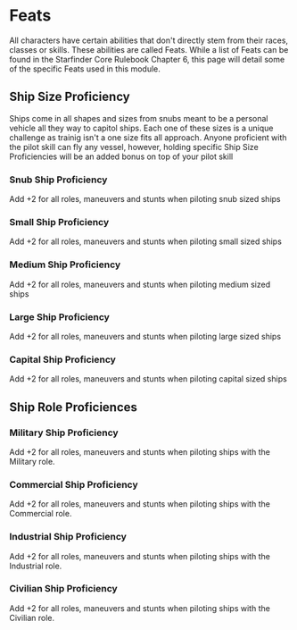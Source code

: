 # Feats 
All characters have certain abilities that don't directly stem from their races, classes or skills. These abilities are called Feats. While a list of Feats can be found in the Starfinder Core Rulebook Chapter 6, this page will detail some of the specific Feats used in this module. 

## Ship Size Proficiency
Ships come in all shapes and sizes from snubs meant to be a personal vehicle all they way to capitol ships. Each one of these sizes is a unique challenge as trainig isn't a one size fits all approach. Anyone proficient with the pilot skill can fly any vessel, however, holding specific Ship Size Proficiencies will be an added bonus on top of your pilot skill

### Snub Ship Proficiency
Add +2 for all roles, maneuvers and stunts when piloting snub sized ships

### Small Ship Proficiency
Add +2 for all roles, maneuvers and stunts when piloting small sized ships

### Medium Ship Proficiency
Add +2 for all roles, maneuvers and stunts when piloting medium sized ships

### Large Ship Proficiency
Add +2 for all roles, maneuvers and stunts when piloting large sized ships

### Capital Ship Proficiency
Add +2 for all roles, maneuvers and stunts when piloting capital sized ships

## Ship Role Proficiences

### Military Ship Proficiency
Add +2 for all roles, maneuvers and stunts when piloting ships with the Military role.

### Commercial Ship Proficiency

Add +2 for all roles, maneuvers and stunts when piloting ships with the Commercial role.

### Industrial Ship Proficiency

Add +2 for all roles, maneuvers and stunts when piloting ships with the Industrial role.
### Civilian Ship Proficiency

Add +2 for all roles, maneuvers and stunts when piloting ships with the Civilian role.